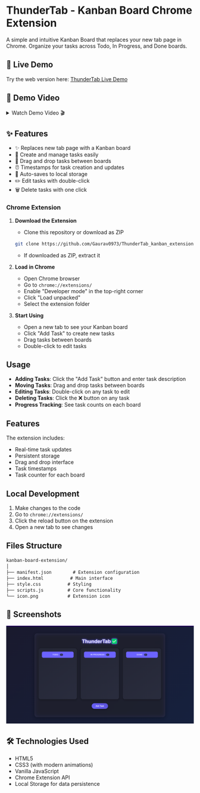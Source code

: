 # ThunderTab - Kanban Board Chrome Extension

A simple and intuitive Kanban Board that replaces your new tab page in Chrome. Organize your tasks across Todo, In Progress, and Done boards.

## 🔴 Live Demo

Try the web version here: [ThunderTab Live Demo](https://gaurav0973.github.io/ThunderTab_kanban_extension/)

## 🎥 Demo Video

<details> <summary>Watch Demo Video 🎬</summary> <video src="others/demo_video.mp4" controls></video> </details>

## ✨ Features

- ✨ Replaces new tab page with a Kanban board
- 📝 Create and manage tasks easily
- 🔄 Drag and drop tasks between boards
- ⏰ Timestamps for task creation and updates
- 💾 Auto-saves to local storage
- ✏️ Edit tasks with double-click
- 🗑️ Delete tasks with one click

### Chrome Extension
1. **Download the Extension**
   - Clone this repository or download as ZIP
   ```bash
   git clone https://github.com/Gaurav0973/ThunderTab_kanban_extension.git
   ```
   - If downloaded as ZIP, extract it

2. **Load in Chrome**
   - Open Chrome browser
   - Go to `chrome://extensions/`
   - Enable "Developer mode" in the top-right corner
   - Click "Load unpacked"
   - Select the extension folder

3. **Start Using**
   - Open a new tab to see your Kanban board
   - Click "Add Task" to create new tasks
   - Drag tasks between boards
   - Double-click to edit tasks

## Usage

- **Adding Tasks**: Click the "Add Task" button and enter task description
- **Moving Tasks**: Drag and drop tasks between boards
- **Editing Tasks**: Double-click on any task to edit
- **Deleting Tasks**: Click the ❌ button on any task
- **Progress Tracking**: See task counts on each board

## Features

The extension includes:
- Real-time task updates
- Persistent storage
- Drag and drop interface
- Task timestamps
- Task counter for each board

## Local Development

1. Make changes to the code
2. Go to `chrome://extensions/`
3. Click the reload button on the extension
4. Open a new tab to see changes

## Files Structure

```
kanban-board-extension/
│
├── manifest.json        # Extension configuration
├── index.html          # Main interface
├── style.css          # Styling
├── scripts.js         # Core functionality
└── icon.png           # Extension icon
```

## 🎨 Screenshots

![ThunderTab Screenshot](others/demo.png)

## 🛠️ Technologies Used

- HTML5
- CSS3 (with modern animations)
- Vanilla JavaScript
- Chrome Extension API
- Local Storage for data persistence
